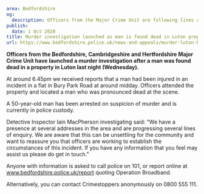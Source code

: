 ```yaml
area: Bedfordshire
og:
  description: Officers from the Major Crime Unit are following lines of enquiry and a 50-year-old man has been arrest on suspicion of murder.
publish:
  date: 1 Oct 2020
title: Murder investigation launched as man is found dead in Luton property
url: https://www.bedfordshire.police.uk/news-and-appeals/murder-luton-burypark-oct20
```

**Officers from the Bedfordshire, Cambridgeshire and Hertfordshire Major Crime Unit have launched a murder investigation after a man was found dead in a property in Luton last night (Wednesday).**

At around 6.45pm we received reports that a man had been injured in an incident in a flat in Bury Park Road at around midday. Officers attended the property and located a man who was pronounced dead at the scene.

A 50-year-old man has been arrested on suspicion of murder and is currently in police custody.

Detective Inspector Iain MacPherson investigating said: "We have a presence at several addresses in the area and are progressing several lines of enquiry. We are aware that this can be unsettling for the community and want to reassure you that officers are working to establish the circumstances of this incident. If you have any information that you feel may assist us please do get in touch."

Anyone with information is asked to call police on 101, or report online at www.bedfordshire.police.uk/report quoting Operation Broadband.

Alternatively, you can contact Crimestoppers anonymously on 0800 555 111.

